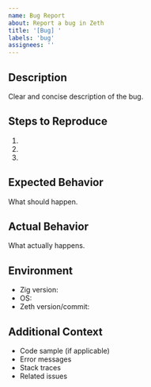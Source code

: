 ```yaml
---
name: Bug Report
about: Report a bug in Zeth
title: '[Bug] '
labels: 'bug'
assignees: ''
---
```


## Description
Clear and concise description of the bug.

## Steps to Reproduce
1. 
2. 
3. 

## Expected Behavior
What should happen.

## Actual Behavior
What actually happens.

## Environment
- Zig version:
- OS:
- Zeth version/commit:

## Additional Context
- Code sample (if applicable)
- Error messages
- Stack traces
- Related issues
